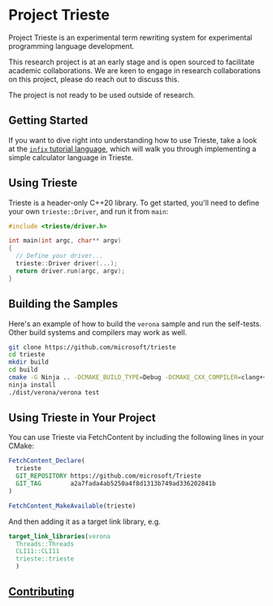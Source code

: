 # Project Trieste

Project Trieste is an experimental term rewriting system for experimental programming language development.

This research project is at an early stage and is open sourced to facilitate academic collaborations. We are keen to engage in research collaborations on this project, please do reach out to discuss this.

The project is not ready to be used outside of research.

## Getting Started

If you want to dive right into understanding how to use Trieste, take
a look at the [`infix` tutorial language](./samples/infix/README.md),
which will walk you through implementing a simple calculator language
in Trieste.

## Using Trieste

Trieste is a header-only C++20 library. To get started, you'll need to define your own `trieste::Driver`, and run it from `main`:

```c++
#include <trieste/driver.h>

int main(int argc, char** argv)
{
  // Define your driver...
  trieste::Driver driver(...);
  return driver.run(argc, argv);
}
```

## Building the Samples

Here's an example of how to build the `verona` sample and run the self-tests. Other build systems and compilers may work as well.

```sh
git clone https://github.com/microsoft/trieste
cd trieste
mkdir build
cd build
cmake -G Ninja .. -DCMAKE_BUILD_TYPE=Debug -DCMAKE_CXX_COMPILER=clang++-14
ninja install
./dist/verona/verona test
```

## Using Trieste in Your Project

You can use Trieste via FetchContent by including the following lines
in your CMake:

``` cmake
FetchContent_Declare(
  trieste
  GIT_REPOSITORY https://github.com/microsoft/Trieste
  GIT_TAG        a2a7fada4ab5250a4f8d1313b749ad336202841b
)

FetchContent_MakeAvailable(trieste)
```

And then adding it as a target link library, e.g.

``` cmake
target_link_libraries(verona
  Threads::Threads
  CLI11::CLI11
  trieste::trieste
  )
```

## [Contributing](CONTRIBUTING.md)
